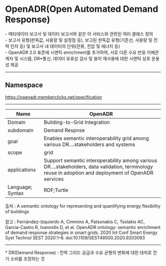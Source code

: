 # OpenADR(Open Automated Demand Response)

&#45; 메타데이터 보고서 및 데이터 보고서와 같은 이 서비스와 관련된 여러 클래스 정의<br/>
&#45; 보고서 유형(판독값, 사용량 및 설정점 등), 보고된 판독값 유형(기준선, 사용량 및 전력 인자 등) 및 보고서 내 데이터의 단위(전류, 전압 및 에너지 등)<br/>
&#45; OpenADR 2.0 표준에 시맨틱 enrichment를 추가하여, 서로 다른 수요 반응 이해관계자 및 시스템, DR&#42;통신, 데이터 유효성 검사 및 용어 재사용에 대한 시맨틱 상호 운용성 제공

---
## Namespace

https://openadr.memberclicks.net/specification

---

| Name             | OpenADR                                                                                                                                               |
| ---------------- | ----------------------------------------------------------------------------------------------------------------------------------------------------- |
| Domain           | Building-to-Grid Integration                                                                                                                          |
| subdomain        | Demand Respnse                                                                                                                                        |
| goal             | Enables semantic interoperability grid among various DR....stakeholders and systems                                                                   |
| scope            | grid                                                                                                                                                  |
| applications     | Support semantic interoperability among various DR....stakeholders, data validation, terminology reuse in adoption and deployment of OpenADR services |
| Language; Syntax | RDF;Turtle                                                                                                                                                      |

출처 :  A semantic ontology for representing and quantifying energy flexibility of buildings

참고 : Fernández-Izquierdo A, Cimmino A, Patsonakis C, Tsolakis AC, García-Castro R, Ioannidis D, et al. OpenADR ontology: semantic enrichment of demand response strategies in smart grids. 2020 Int Conf Smart Energy Syst Technol SEST 2020:1–6. doi:10.1109/SEST48500.2020.9203093

---
&#42; DR(Demand Response) : 전력 그리드 공급과 수요 균형의 변화에 대한 대처로 전기 소비를 조정하는 것